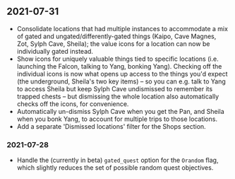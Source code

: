 ## 2021-07-31
- Consolidate locations that had multiple instances to accommodate a mix of gated
  and ungated/differently-gated things (Kaipo, Cave Magnes, Zot, Sylph Cave,
  Sheila); the value icons for a location can now be individually gated instead.
- Show icons for uniquely valuable things tied to specific locations (i.e.
  launching the Falcon, talking to Yang, bonking Yang). Checking off the
  individual icons is now what opens up access to the things you'd expect (the
  underground, Sheila's two key items) – so you can e.g. talk to Yang to access
  Sheila but keep Sylph Cave undismissed to remember its trapped chests – but
  dismissing the whole location also automatically checks off the icons, for
  convenience.
- Automatically un-dismiss Sylph Cave when you get the Pan, and Sheila when you
  bonk Yang, to account for multiple trips to those locations.
- Add a separate 'Dismissed locations' filter for the Shops section.

### 2021-07-28
- Handle the (currently in beta) `gated_quest` option for the `Orandom` flag,
  which slightly reduces the set of possible random quest objectives.
